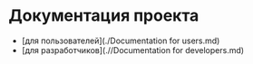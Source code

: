 # Документация проекта
- [для пользователей](./Documentation for users.md)
- [для разработчиков](.//Documentation for developers.md)
